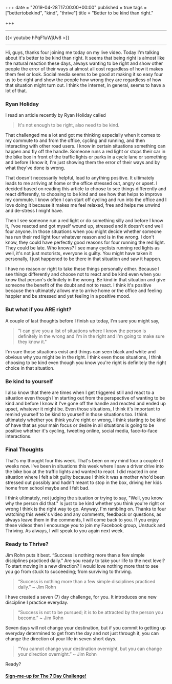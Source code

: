 +++
date = "2019-04-28T17:00:00+00:00"
published = true
tags = ["bettertobekind", "kind", "thrive"]
title = "Better to be kind than right."

+++
***
{{< youtube hPqF1uWjUv8 >}}
***

Hi, guys, thanks four joining me today on my live video. Today I'm talking about it's better to be kind than right. It seems that being right is almost like the natural reaction these days, always wanting to be right and show other people the error of their ways at almost all cost regardless of how it makes them feel or look. Social media seems to be good at making it so easy four us to be right and show the people how wrong they are regardless of how that situation might turn out. I think the internet, in general, seems to have a lot of that.

### Ryan Holiday

I read an article recently by Ryan Holiday called

> It's not enough to be right, also need to be kind.

That challenged me a lot and got me thinking especially when it comes to my commute to and from the office, cycling and running, and then interacting with other road users. I know in certain situations something can happen and fly off the handle. Someone runs a red light or stops their car in the bike box in front of the traffic lights or parks in a cycle lane or something and before I know it, I'm just showing them the error of their ways and by what they've done is wrong.

That doesn't necessarily helpful, lead to anything positive. It ultimately leads to me arriving at home or the office stressed out, angry or upset. I decided based on reading this article to choose to see things differently and react differently, to choosing to be kind and see how that helps to improve my commute. I know often I can start off cycling and run into the office and I love doing it because it makes me feel relaxed, free and helps me unwind and de-stress I might have.

Then I see someone run a red light or do something silly and before I know it, I'voe reacted and got myself wound up, stressed and it doesn't end well four anyone. In those situations when you might decide whether someone has run their red light four whatever reason and is in the wrong. I don't know, they could have perfectly good reasons for four running the red light. They could be late. Who knows? I see many cyclists running red lights as well, it's not just motorists, everyone is guilty. You might have taken it personally, I just happened to be there in that situation and saw it happen.

I have no reason or right to take these things personally either. Because I see things differently and choose not to react and be kind even when you know that person's definitely in the wrong. Be kind in that situation and give someone the benefit of the doubt and not to react. I think it's positive because then ultimately allows me to arrive home or the office and feeling happier and be stressed and yet feeling in a positive mood.

### But what if you ARE right?

A couple of last thoughts before I finish up today, I'm sure you might say, 

> "I can give you a list of situations where I know the person is definitely in the wrong and I'm in the right and I'm going to make sure they know it." 

I'm sure those situations exist and things can seen black and white and obvious why you might be in the right. I think even those situations, I think choosing to be kind even though you know you're right is definitely the right choice in that situation.

### Be kind to yourself

I also know that there are times when I get triggered still and react to a situation even though I'm starting out from the perspective of wanting to be kind and before I know it I've gone off the handle and reacted and ended up upset, whatever it might be. Even those situations, I think it's important to remind yourself to be kind to yourself in those situations too. I think ultimately whether you think you're right or wrong, I think starting to be kind of have that as your main focus or desire in all situations is going to be positive whether it's cycling, tweeting online, social media, face-to-face interactions.

### Final Thoughts

That's my thought four this week. That's been on my mind four a couple of weeks now. I've been in situations this week where I saw a driver drive into the bike box at the traffic lights and wanted to react. I did reacted in one situation where I felt a bit guilty because I think it was a mother who'd been stressed out possibly and hadn't meant to stop in the box, driving her kids home from school maybe and I felt bad.

I think ultimately, not judging the situation or trying to say, "Well, you know why the person did that." Is just to be kind whether you think you're right or wrong I think is the right way to go. Anyway, I'm rambling on. Thanks to four watching this week's video and any comments, feedback or questions, as always leave them in the comments, I will come back to you. If you enjoy these videos then I encourage you to join my Facebook group, Unstuck and Thriving. As always, I will speak to you again next week.


### Ready to Thrive?

Jim Rohn puts it best. “Success is nothing more than a few simple disciplines practiced daily.” Are you ready to take your life to the next level? To start moving in a new direction? I would love nothing more that to see you go from stuck to succeeding; from surviving to thriving.

> “Success is nothing more than a few simple disciplines practiced daily.” ~ Jim Rohn

I have created a seven (7) day challenge, for you. It introduces one new discipline I practice everyday.

> “Success is not to be pursued; it is to be attracted by the person you become.” ~ Jim Rohn

Seven days will not change your destination, but if you commit to getting up everyday determined to get from the day and not just through it, you can change the direction of your life in seven short days.

> “You cannot change your destination overnight, but you can change your direction overnight.” ~ Jim Rohn

Ready?


#### [Sign-me-up for The 7 Day Challenge!](https://fearextinguishers.com/)
